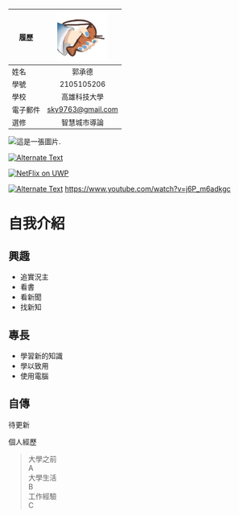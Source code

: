 |      履歷        |<img src="https://github.com/2105105206/2105105206/blob/main/images%20(3).jpeg" width=100 height=100/>|
| ---------------- |:-----------------------------:|
| 姓名             | 郭承德                 |
| 學號             |  2105105206                  |
| 學校             | 高雄科技大學                  |
| 電子郵件         | sky9763@gmail.com        |
| 選修             | 智慧城市導論                  |

![這是一張圖片.](http://s05.calm9.com/qrcode/2024-04/FZG577XRZB.png)

[![Alternate Text]({image-url})]({video-url} "Link Title")

[![NetFlix on UWP](https://res.cloudinary.com/marcomontalbano/image/upload/v1587315555/video_to_markdown/images/youtube--2qqYywttue4-c05b58ac6eb4c4700831b2b3070cd403.jpg)](https://youtu.be/2qqYywttue4 "NetFlix on UWP")

[![Alternate Text]({[image-url](https://i.ytimg.com/vi/j6P_m6adkgc/hqdefault.jpg?sqp=-oaymwEcCNACELwBSFXyq4qpAw4IARUAAIhCGAFwAcABBg==&rs=AOn4CLAFNBSPs5DQ3vpaQtnO6QjMe_laSw)})]({[video-url](https://www.youtube.com/watch?v=j6P_m6adkgc)} "Link Title")
https://www.youtube.com/watch?v=j6P_m6adkgc

# 自我介紹
## 興趣
- 追實況主
- 看書
- 看新聞
- 找新知
## 專長
- 學習新的知識
- 學以致用
- 使用電腦
## 自傳
待更新






<summary> 個人經歷  </summary><blockquote>

<summary> 大學之前 </summary>
A
<summary> 大學生活 </summary>
B
<summary> 工作經驗 </summary>
C
